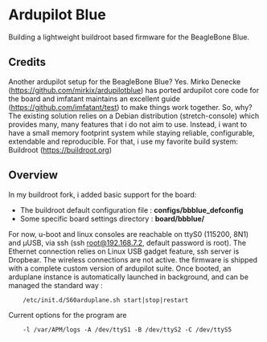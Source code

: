 # Ardupilot Blue
Building a lightweight buildroot based firmware for the BeagleBone Blue.


## Credits
Another ardupilot setup for the BeagleBone Blue?
Yes. Mirko Denecke (https://github.com/mirkix/ardupilotblue) has ported
ardupilot core code for the board and imfatant maintains an excellent guide 
(https://github.com/imfatant/test) to make things work together.
So, why? The existing solution relies on a Debian distribution
(stretch-console) which provides many, many features that i do not aim to use.
Instead, i want to have a small memory footprint system while staying
reliable, configurable, extendable and reproducible.
For that, i use my favorite build system: Buildroot (https://buildroot.org)

## Overview
In my buildroot fork, i added basic support for the board:
 
- The buildroot default configuration file : **configs/bbblue_defconfig**
- Some specific board settings directory   : **board/bbblue/**

For now, u-boot and linux consoles are reachable on ttyS0 (115200, 8N1) and
µUSB, via ssh (ssh root@192.168.7.2, default password is root). The Ethernet
connection relies on Linux USB gadget feature, ssh server is Dropbear. The
wireless connections are not active. the firmware is shipped with a complete
custom version of ardupilot suite.
Once booted, an arduplane instance is automatically launched in background,
and can be managed the standard way :

		/etc/init.d/S60arduplane.sh start|stop|restart

  Current options for the program are
  
		-l /var/APM/logs -A /dev/ttyS1 -B /dev/ttyS2 -C /dev/ttyS5
 